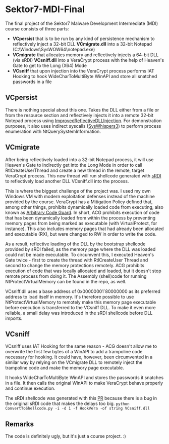 # Sektor7-MDI-Final
The final project of the Sektor7 Malware Development Intermediate (MDI) course consists of three parts:
- **VCpersist** that is to be run by any kind of persistence mechanism to reflectively inject a 32-bit DLL **VCmigrate.dll** into a 32-bit Notepad (C:\Windows\SysWOW64\notepad.exe)
- **VCmigrate** that allocates memory and reflectively injects a 64-bit DLL (via sRDI) **VCsniff.dll** into a VeraCrypt process with the help of Heaven's Gate to get to the Long (X64) Mode
- **VCsniff** that upon injection into the VeraCrypt process performs IAT Hooking to hook WideCharToMultiByte WinAPI and store all snatched passwords in a file

## VCpersist
There is nothing special about this one. Takes the DLL either from a file or from the resource section and reflectively injects it into a remote 32-bit Notepad process using [ImprovedReflectiveDLLInjection](https://github.com/dismantl/ImprovedReflectiveDLLInjection). For demonstration purposes, it also uses indirect syscalls ([SysWhispers3](https://github.com/klezVirus/SysWhispers3)) to perform process enumeration with NtQuerySystemInformation.

## VCmigrate
After being reflectively loaded into a 32-bit Notepad process, it will use Heaven's Gate to indirectly get into the Long Mode in order to call RtlCreateUserThread and create a new thread in the remote, target VeraCrypt process. This new thread will run shellcode generated with [sRDI](https://github.com/monoxgas/sRDI/) to reflectively load another DLL VCsniff.dll into the process.

This is where the biggest challenge of the project was. I used my own Windows VM with modern exploitation defenses instead of the machine provided by the course. VeraCrypt has a Mitigation Policy defined that, among other things, prohibits dynamically loaded code from executing, also known as [Arbitrary Code Guard](https://learn.microsoft.com/en-us/defender-endpoint/exploit-protection-reference#arbitrary-code-guard). In short, ACG prohibits execution of code that has been dynamically loaded from within the process by preventing memory pages from being marked as executable (with VirtualProtect, for instance). This also includes memory pages that had already been allocated and executable (RX), but were changed to RW in order to write the code.

As a result, reflective loading of the DLL by the bootstrap shellcode provided by sRDI failed, as the memory page where the DLL was loaded could not be made executable. To circumvent this, I executed Heaven's Gate twice - first to create the thread with RtlCreateUser Thread and second to change the memory protections remotely. ACG prohibits execution of code that was locally allocated and loaded, but it doesn't stop remote process from doing it. The Assembly (shell)code for running NtProtectVirtualMemory can be found in the repo, as well.

VCsniff.dll uses a base address of 0x00000001`80000000 as its preferred address to load itself in memory. It's therefore possible to use NtProtectVirtualMemory to remotely make this memory page executable before execution is transferred to the VCsniff DLL. To make it even more reliable, a small delay was introduced in the sRDI shellcode before DLL imports.

## VCsniff
VCsniff uses IAT Hooking for the same reason - ACG doesn't allow me to overwrite the first few bytes of a WinAPI to add a trampoline code necessary for hooking. It could have, however, been circumvented in a similar way by relying on the VCmigrate DLL to remotely inject the trampoline code and make the memory page executable.

It hooks WideCharToMultiByte WinAPI and stores the passwords it snatches in a file. It then calls the original WinAPI to make VeraCrypt behave properly and continue execution.

The sRDI shellcode was generated with this [PR](https://github.com/monoxgas/sRDI/pull/36) because there is a bug in the original sRDI code that makes the delays too big.
`python ConvertToShellcode.py -i -d 1 -f HookVera -of string VCsniff.dll`

## Remarks
The code is definitely ugly, but it's just a course project. :)
